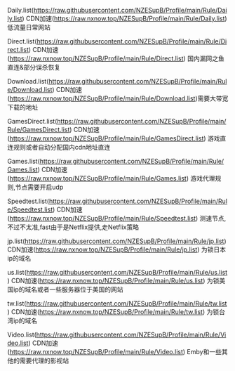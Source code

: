Daily.list(https://raw.githubusercontent.com/NZESupB/Profile/main/Rule/Daily.list) CDN加速(https://raw.nxnow.top/NZESupB/Profile/main/Rule/Daily.list) 低流量日常网站 

Direct.list(https://raw.githubusercontent.com/NZESupB/Profile/main/Rule/Direct.list) CDN加速(https://raw.nxnow.top/NZESupB/Profile/main/Rule/Direct.list) 国内漏网之鱼直连&部分误杀恢复

Download.list(https://raw.githubusercontent.com/NZESupB/Profile/main/Rule/Download.list) CDN加速(https://raw.nxnow.top/NZESupB/Profile/main/Rule/Download.list)需要大带宽下载的地址

GamesDirect.list(https://raw.githubusercontent.com/NZESupB/Profile/main/Rule/GamesDirect.list) CDN加速(https://raw.nxnow.top/NZESupB/Profile/main/Rule/GamesDirect.list) 游戏直连规则或者自动分配国内cdn地址直连

Games.list(https://raw.githubusercontent.com/NZESupB/Profile/main/Rule/Games.list) CDN加速(https://raw.nxnow.top/NZESupB/Profile/main/Rule/Games.list) 游戏代理规则,节点需要开启udp

Speedtest.list(https://raw.githubusercontent.com/NZESupB/Profile/main/Rule/Speedtest.list) CDN加速(https://raw.nxnow.top/NZESupB/Profile/main/Rule/Speedtest.list) 测速节点,不过不太准,fast由于是Netflix提供,走Netflix策略

jp.list(https://raw.githubusercontent.com/NZESupB/Profile/main/Rule/jp.list) CDN加速(https://raw.nxnow.top/NZESupB/Profile/main/Rule/jp.list) 为锁日本ip的域名

us.list(https://raw.githubusercontent.com/NZESupB/Profile/main/Rule/us.list) CDN加速(https://raw.nxnow.top/NZESupB/Profile/main/Rule/us.list) 为锁美国ip的域名或者一些服务器位于美国的网站

tw.list(https://raw.githubusercontent.com/NZESupB/Profile/main/Rule/tw.list) CDN加速(https://raw.nxnow.top/NZESupB/Profile/main/Rule/tw.list) 为锁台湾ip的域名

Video.list(https://raw.githubusercontent.com/NZESupB/Profile/main/Rule/Video.list) CDN加速(https://raw.nxnow.top/NZESupB/Profile/main/Rule/Video.list) Emby和一些其他的需要代理的影视站


